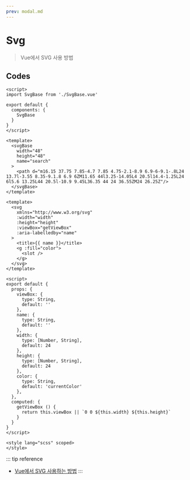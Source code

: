 ```yaml
---
prev: modal.md
---
```


# Svg

> Vue에서 SVG 사용 방법

## Codes

<CodeGroup>
  <CodeGroupItem title="App.vue">

``` vue
<script>
import SvgBase from './SvgBase.vue'

export default {
  components: {
    SvgBase
  }
}
</script>

<template>
  <svgBase
    width="48"
    height="48"
    name="search"
  >
    <path d="m16.15 37.75 7.85-4.7 7.85 4.75-2.1-8.9 6.9-6-9.1-.8L24 13.7l-3.55 8.35-9.1.8 6.9 6ZM11.65 44l3.25-14.05L4 20.5l14.4-1.25L24 6l5.6 13.25L44 20.5l-10.9 9.45L36.35 44 24 36.55ZM24 26.25Z"/>
  </svgBase>
</template>
```

  </CodeGroupItem>
  <CodeGroupItem title="SvgBase.vue">

``` vue
<template>
  <svg
    xmlns="http://www.w3.org/svg"
    :width="width"
    :height="height"
    :viewBox="getViewBox"
    :aria-labelledby="name"
  >
    <title>{{ name }}</title>
    <g :fill="color">
      <slot />
    </g>
  </svg>
</template>

<script>
export default {
  props: {
    viewBox: {
      type: String,
      default: ''
    },
    name: {
      type: String,
      default: ''
    },
    width: {
      type: [Number, String],
      default: 24
    },
    height: {
      type: [Number, String],
      default: 24
    },
    color: {
      type: String,
      default: 'currentColor'
    },
  },
  computed: {
    getViewBox () {
      return this.viewBox || `0 0 ${this.width} ${this.height}`
    }
  }
}
</script>

<style lang="scss" scoped>
</style>
```

  </CodeGroupItem>
</CodeGroup>

::: tip reference
- [Vue에서 SVG 사용하는 방법](https://hasudoki.tistory.com/entry/Vuejs-Vue%EC%97%90%EC%84%9C-SVG-%EC%82%AC%EC%9A%A9%ED%95%98%EB%8A%94-%EB%B0%A9%EB%B2%95How-to-use-svg-in-vue-app)
:::